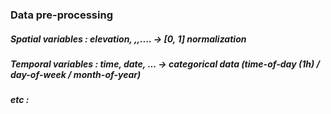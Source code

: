 
### Data pre-processing

##### Spatial variables : elevation, ,,.... -> [0, 1] normalization

##### Temporal variables : time, date, ... -> categorical data (time-of-day (1h) / day-of-week / month-of-year)

##### etc : 
